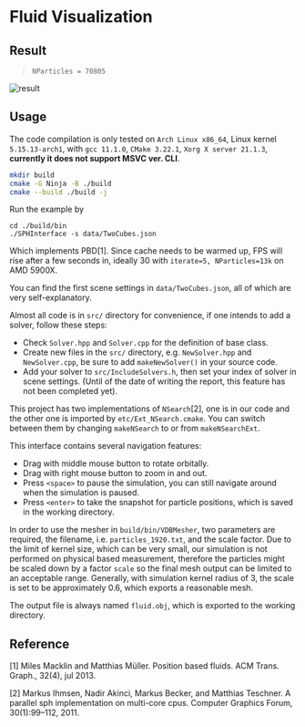 # Fluid Visualization

## Result

> `NParticles = 70805`

![result](result.gif)

## Usage

The code compilation is only tested on `Arch Linux x86_64`, Linux kernel `5.15.13-arch1`, with `gcc 11.1.0`, `CMake 3.22.1`, `Xorg X server 21.1.3`, **currently it does not support MSVC ver. CLI**.

```bash
mkdir build
cmake -G Ninja -B ./build
cmake --build ./build -j
```

Run the example by

```
cd ./build/bin
./SPHInterface -s data/TwoCubes.json
```

Which implements PBD[1]. Since cache needs to be warmed up, FPS will rise after a few seconds in, ideally 30 with `iterate=5, NParticles=13k` on AMD 5900X.

You can find the first scene settings in `data/TwoCubes.json`, all of which are very self-explanatory.

Almost all code is in `src/` directory for convenience, if one intends to add a solver, follow these steps:

- Check `Solver.hpp` and `Solver.cpp` for the definition of base class.
- Create new files in the `src/` directory, e.g. `NewSolver.hpp` and `NewSolver.cpp`, be sure to add `makeNewSolver()` in your source code.
- Add your solver to `src/IncludeSolvers.h`, then set your index of solver in scene settings. (Until of the date of writing the report, this feature has not been completed yet).

This project has two implementations of `NSearch`[2], one is in our code and the other one is imported by `etc/Ext_NSearch.cmake`.
You can switch between them by changing `makeNSearch` to or from `makeNSearchExt`.

This interface contains several navigation features:

- Drag with middle mouse button to rotate orbitally.
- Drag with right mouse button to zoom in and out.
- Press `<space>` to pause the simulation, you can still navigate around when the simulation is paused.
- Press `<enter>` to take the snapshot for particle positions, which is saved in the working directory.

In order to use the mesher in `build/bin/VDBMesher`, two parameters are required, the filename, i.e. `particles_1920.txt`, and the scale factor. Due to the limit of kernel size, which can be very small, our simulation is not performed on physical based measurement, therefore the particles might be scaled down by a factor `scale` so the final mesh output can be limited to an acceptable range. Generally, with simulation kernel radius of $3$, the scale is set to be approximately $0.6$, which exports a reasonable mesh.

The output file is always named `fluid.obj`, which is exported to the working directory.

## Reference

[1] Miles Macklin and Matthias Müller. Position based fluids. ACM Trans. Graph.,
32(4), jul 2013.

[2] Markus Ihmsen, Nadir Akinci, Markus Becker, and Matthias Teschner. A parallel
sph implementation on multi-core cpus. Computer Graphics Forum, 30(1):99–112, 2011.
